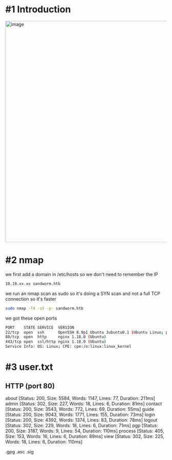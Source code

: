 # #1 Introduction
<img width="691" alt="image" src="https://github.com/Mate0r/app.hackthebock.com/assets/94843357/17b93d9f-213a-43e4-8df5-45d166672edb">

# #2 nmap

we first add a domain in /etc/hosts so we don't need to remember the IP
```bash
10.10.xx.xx sandworm.htb
```

we run an nmap scan as sudo so it's doing a SYN scan and not a full TCP connection so it's faster

```bash
sudo nmap -T4 -sV -p- sandworm.htb
```

we got these open ports
```bash
PORT    STATE SERVICE  VERSION
22/tcp  open  ssh      OpenSSH 8.9p1 Ubuntu 3ubuntu0.1 (Ubuntu Linux; protocol 2.0)
80/tcp  open  http     nginx 1.18.0 (Ubuntu)
443/tcp open  ssl/http nginx 1.18.0 (Ubuntu)
Service Info: OS: Linux; CPE: cpe:/o:linux:linux_kernel
```

# #3 user.txt

## HTTP (port 80)


about                   [Status: 200, Size: 5584, Words: 1147, Lines: 77, Duration: 211ms]
admin                   [Status: 302, Size: 227, Words: 18, Lines: 6, Duration: 81ms]
contact                 [Status: 200, Size: 3543, Words: 772, Lines: 69, Duration: 55ms]
guide                   [Status: 200, Size: 9043, Words: 1771, Lines: 155, Duration: 73ms]
login                   [Status: 200, Size: 4392, Words: 1374, Lines: 83, Duration: 78ms]
logout                  [Status: 302, Size: 229, Words: 18, Lines: 6, Duration: 71ms]
pgp                     [Status: 200, Size: 3187, Words: 9, Lines: 54, Duration: 110ms]
process                 [Status: 405, Size: 153, Words: 16, Lines: 6, Duration: 89ms]
view                    [Status: 302, Size: 225, Words: 18, Lines: 6, Duration: 110ms]


.gpg
.asc
.sig


